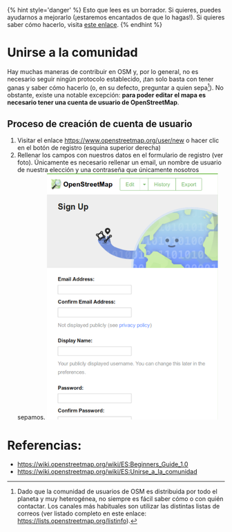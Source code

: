 {% hint style='danger' %}
Esto que lees es un borrador. Si quieres, puedes ayudarnos a mejorarlo (¡estaremos encantados de que lo hagas!). Si quieres saber cómo hacerlo, visita [este enlace](https://mapcolabora.gitbooks.io/meta-manual/content/).
{% endhint %}

# Unirse a la comunidad

Hay muchas maneras de contribuir en OSM y, por lo general, no es necesario seguir ningún protocolo establecido, ¡tan solo basta con tener ganas y saber cómo hacerlo (o, en su defecto, preguntar a quien sepa[^canales-comunicación]). No obstante, existe una notable excepción: **para poder editar el mapa es necesario tener una cuenta de usuario de OpenStreetMap**.


## Proceso de creación de cuenta de usuario

1. Visitar el enlace https://www.openstreetmap.org/user/new o hacer clic en el botón de registro (esquina superior derecha)
2. Rellenar los campos con nuestros datos en el formulario de registro (ver foto). Únicamente es necesario rellenar un email, un nombre de usuario de nuestra elección y una contraseña que únicamente nosotros sepamos.
![Formulario de registro de usuario](/assets/osm-register.png)


# Referencias:

* https://wiki.openstreetmap.org/wiki/ES:Beginners_Guide_1.0
* https://wiki.openstreetmap.org/wiki/ES:Unirse_a_la_comunidad

[^canales-comunicación]: Dado que la comunidad de usuarios de OSM es distribuida por todo el planeta y muy heterogénea, no siempre es fácil saber cómo o con quién contactar. Los canales más habituales son utilizar las distintas listas de correos (ver listado completo en este enlace: https://lists.openstreetmap.org/listinfo).
